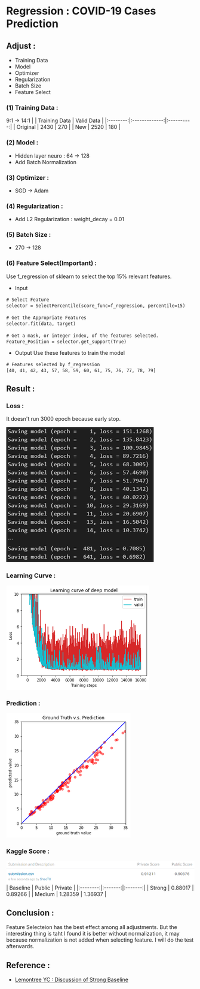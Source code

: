 # Regression : COVID-19 Cases Prediction

## Adjust : 
* Training Data
* Model
* Optimizer
* Regularization
* Batch Size
* Feature Select

### (1) Training Data : 
9:1 -> 14:1
|          | Training Data | Valid Data |
|:--------:|:-------------:|:----------:|
| Original |     2430      |    270     |
|   New    |     2520      |    180     |

### (2) Model : 
* Hidden layer neuro : 64 -> 128
* Add Batch Normalization

### (3) Optimizer : 
* SGD -> Adam

### (4) Regularization : 
* Add L2 Regularization : weight_decay = 0.01

### (5) Batch Size : 
* 270 -> 128

### (6) Feature Select(Important) : 
Use f_regression of sklearn to select the top 15% relevant features.

* Input
```
# Select Feature
selector = SelectPercentile(score_func=f_regression, percentile=15)

# Get the Appropriate Features
selector.fit(data, target)

# Get a mask, or integer index, of the features selected.
Feature_Position = selector.get_support(True)
```

* Output
Use these features to train the model
```
# Features selected by f_regression
[40, 41, 42, 43, 57, 58, 59, 60, 61, 75, 76, 77, 78, 79]
```

## Result : 
### Loss : 
It doesn't run 3000 epoch because early stop.

![1](image/Loss.png)

### Learning Curve : 
![2](image/LearningCurve.png)

### Prediction : 
![3](image/Prediction.png)

### Kaggle Score : 
![4](image/KaggleScore.png)
| Baseline | Public  | Private |
|:--------:|:-------:|:-------:|
|  Strong  | 0.88017 | 0.89266 |
|  Medium  | 1.28359 | 1.36937 |

## Conclusion : 
Feature Selecteion has the best effect among all adjustments. But the interesting thing is taht I found it is better without normalization, it may because normalization is not added when selecting feature. I will do the test afterwards.

## Reference : 
* [Lemontree YC : Discussion of Strong Baseline](https://www.kaggle.com/c/ml2021spring-hw1/discussion/264579)
